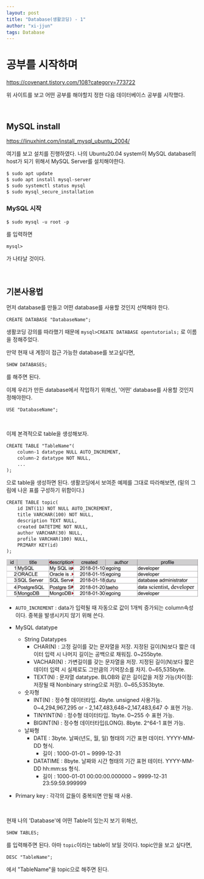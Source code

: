 ```yaml
---
layout: post
title: "Database(생활코딩) - 1"
author: "xi-jjun"
tags: Database
---
```


# 공부를 시작하며

https://covenant.tistory.com/108?category=773722

위 사이트를 보고 어떤 공부를 해야할지 정한 다음 데이터베이스 공부를 시작했다.

<br>

## MySQL install

https://linuxhint.com/install_mysql_ubuntu_2004/

여기를 보고 설치를 진행하였다. 나의 Ubuntu20.04 system이 MySQL database의 host가 되기 위해서 MySQL Server를 설치해야한다.

```console
$ sudo apt update
$ sudo apt install mysql-server
$ sudo systemctl status mysql
$ sudo mysql_secure_installation
```

### MySQL 시작

```console
$ sudo mysql -u root -p
```

를 입력하면

```mysql
mysql>
```

가 나타날 것이다.

<br>

## 기본사용법

먼저 database를 만들고 어떤 database를 사용할 것인지 선택해야 한다.

```mysql
CREATE DATABASE "DatabaseName";
```

생활코딩 강의를 따라했기 때문에  `mysql>CREATE DATABASE opentutorials;` 로 이름을 정해주었다.

만약 현재 내 계정이 접근 가능한 database를 보고싶다면,

```mysql
SHOW DATABASES;
```

를 해주면 된다.

이제 우리가 만든 database에서 작업하기 위해선, '어떤' database를 사용할 것인지 정해야한다.

```mysql
USE "DatabaseName";
```

<br>

이제 본격적으로 table을 생성해보자.

```
CREATE TABLE "TableName"(
    column-1 datatype NULL AUTO_INCREMENT,
    column-2 datatype NOT NULL,
    ...
);
```

으로 table을 생성하면 된다. 생활코딩에서 보여준 예제를 그대로 따라해보면, (밑의 그림에 나온 표를 구성하기 위함이다.)

```mysql
CREATE TABLE topic(
    id INT(11) NOT NULL AUTO_INCREMENT,
    title VARCHAR(100) NOT NULL, 
    description TEXT NULL, 
    created DATETIME NOT NULL, 
    author VARCHAR(30) NULL, 
    profile VARCHAR(100) NULL, 
    PRIMARY KEY(id)
);
```

![db_1_1](https://github.com/xi-jjun/xi-jjun.github.io/blob/master/_posts/database/img/db_1_1.png?raw=True)

* `AUTO_INCREMENT` : data가 입력될 때 자동으로 값이 1개씩 증가되는 column속성이다. 중복을 발생시키지 않기 위해 쓴다.
* MySQL datatype
  * String Datatypes
    * CHAR(N) : 고정 길이를 갖는 문자열을 저장. 지정된 길이(N)보다 짧은 데이터 입력 시 나머지 길이는 공백으로 채워짐. 0~255byte.
    * VACHAR(N) : 가변길이를 갖는 문자열을 저장. 지정된 길이(N)보다 짧은 데이터 입력 시 실제로도 그만큼의 기억장소를 차지. 0~65,535byte.
    * TEXT(N) : 문자열 datatype. BLOB와 같은 길이값을 저장 가능(차이점: 저장될 때 Nonbinary string으로 저장). 0~65,5353byte.
  * 숫자형
    * INT(N) : 정수형 데이터타입. 4byte. unsigned 사용가능. 0~4,294,967,295 or \- 2,147,483,648~2,147,483,647 수 표현 가능.
    * TINYINT(N) : 정수형 데이터타입. 1byte. 0~255 수 표현 가능.
    * BIGINT(N) : 정수형 데이터타입(LONG). 8byte. 2^64-1 표현 가능.
  * 날짜형
    * DATE : 3byte. 날짜(년도, 월, 일) 형태의 기간 표현 데이터. YYYY-MM-DD 형식. 
      * 길이 : 1000-01-01 ~ 9999-12-31
    * DATATIME : 8byte. 날짜와 시간 형태의 기간 표현 테이터. YYYY-MM-DD hh:mm:ss 형식.
      * 길이 : 1000-01-01 00:00:00.000000 ~ 9999-12-31 23:59:59.999999

* Primary key : 각각의 값들이 중복되면 안될 때 사용.

<br>

현재 나의 'Database'에 어떤 Table이 있는지 보기 위해선,

```mysql
SHOW TABLES;
```

를 입력해주면 된다. 아마 `topic`이라는 table이 보일 것이다. topic안을 보고 싶다면,

```mysql
DESC "TableName";
```

에서 "TableName"을 topic으로 해주면 된다.
